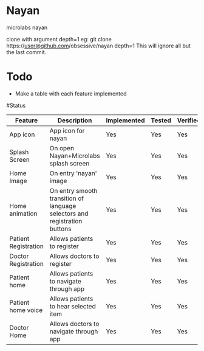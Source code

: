 # Nayan
microlabs nayan

clone with argument depth=1
eg: git clone https://user@github.com/obsessive/nayan depth=1 
This will ignore all but the last commit.

# Todo 
- Make a table with each feature implemented 

#Status

| Feature | Description | Implemented | Tested | Verified | Modified | Done |
| ---| --- | --- | --- | --- | --- | --- |
| App icon |  App icon for nayan | Yes  | Yes  | Yes  | Yes  | :+1:  |
| Splash Screen |  On open Nayan+Microlabs splash screen | Yes  | Yes  | Yes  | Yes  | :+1:  |
| Home Image |  On entry 'nayan' image | Yes  | Yes  | Yes  | Yes  | :+1:  |
| Home animation |  On entry smooth transition of language selectors and registration buttons | Yes  | Yes  | Yes  | Yes | :worried:  |
| Patient Registration |  Allows patients to register | Yes  | Yes  | Yes  | Yes  | :+1:  |
| Doctor Registration |  Allows doctors to register | Yes  | Yes  | Yes  | Yes  | :+1:  |
| Patient home |  Allows patients to navigate through app | Yes  | Yes  | Yes  | Yes  | :+1:  |
| Patient home voice |  Allows patients to hear selected item | Yes  | Yes  | Yes  | Yes  | :+1:  |
| Doctor Home |  Allows doctors to navigate through app| Yes  | Yes  | Yes  | Yes  | :+1:  |
